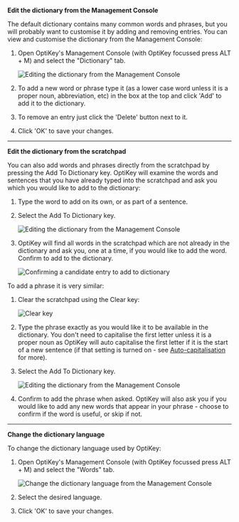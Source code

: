 **Edit the dictionary from the Management Console**

The default dictionary contains many common words and phrases, but you will probably want to customise it by adding and removing entries. You can view and customise the dictionary from the Management Console:

1. Open OptiKey's Management Console (with OptiKey focussed press ALT + M) and select the "Dictionary" tab.

    ![Editing the dictionary from the Management Console](https://github.com/JuliusSweetland/OptiKey/blob/gh-pages/images/Management_Console_Dictionary_Numbered.png)

2. To add a new word or phrase type it (as a lower case word unless it is a proper noun, abbreviation, etc) in the box at the top and click 'Add' to add it to the dictionary.

3. To remove an entry just click the 'Delete' button next to it.

4. Click 'OK' to save your changes.

---

**Edit the dictionary from the scratchpad**

You can also add words and phrases directly from the scratchpad by pressing the Add To Dictionary key. OptiKey will examine the words and sentences that you have already typed into the scratchpad and ask you which you would like to add to the dictionary:

1. Type the word to add on its own, or as part of a sentence.

2. Select the Add To Dictionary key.

    ![Editing the dictionary from the Management Console](https://github.com/JuliusSweetland/OptiKey/blob/gh-pages/images/Key_AddToDictionary_Up.png)

3. OptiKey will find all words in the scratchpad which are not already in the dictionary and ask you, one at a time, if you would like to add the word. Confirm to add to the dictionary.

    ![Confirming a candidate entry to add to dictionary](https://github.com/JuliusSweetland/OptiKey/blob/gh-pages/images/Keyboard_YesNoQuestion.png)

To add a phrase it is very similar:

1. Clear the scratchpad using the Clear key:

    ![Clear key](https://github.com/JuliusSweetland/OptiKey/blob/gh-pages/images/Key_Clear_Up.png)

2. Type the phrase exactly as you would like it to be available in the dictionary. You don't need to capitalise the first letter unless it is a proper noun as OptiKey will auto capitalise the first letter if it is the start of a new sentence (if that setting is turned on - see [Auto-capitalisation](https://github.com/JuliusSweetland/OptiKey/wiki/User-Guide#auto-capitalisation-and-auto-spacing) for more).

3. Select the Add To Dictionary key.

    ![Editing the dictionary from the Management Console](https://github.com/JuliusSweetland/OptiKey/blob/gh-pages/images/Key_AddToDictionary_Up.png)

4. Confirm to add the phrase when asked. OptiKey will also ask you if you would like to add any new words that appear in your phrase - choose to confirm if the word is useful, or skip if not.

---

**Change the dictionary language**

To change the dictionary language used by OptiKey:

1. Open OptiKey's Management Console (with OptiKey focussed press ALT + M) and select the "Words" tab.

    ![Change the dictionary language from the Management Console](https://github.com/JuliusSweetland/OptiKey/blob/gh-pages/images/Management_Console_Words_Numbered.png)

2. Select the desired language.

3. Click 'OK' to save your changes.